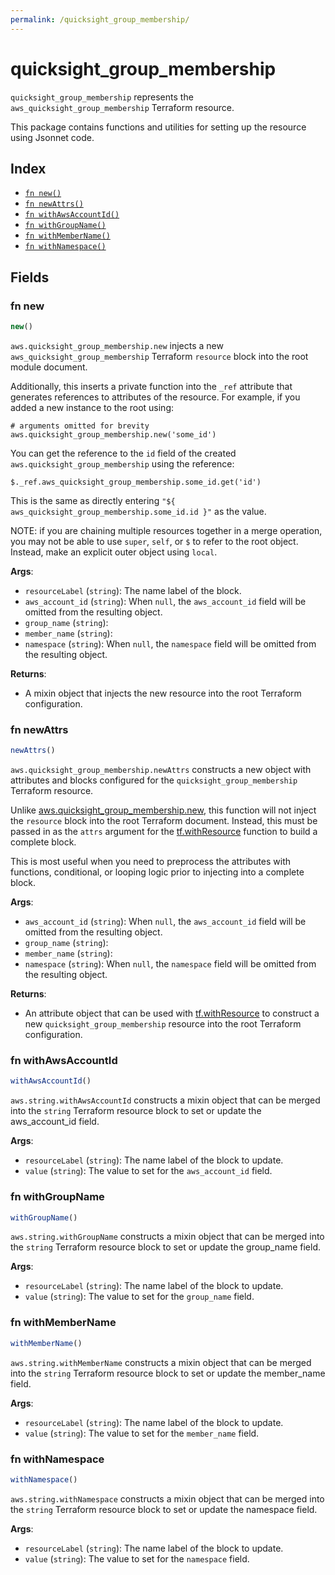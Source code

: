 ```yaml
---
permalink: /quicksight_group_membership/
---
```


# quicksight_group_membership

`quicksight_group_membership` represents the `aws_quicksight_group_membership` Terraform resource.



This package contains functions and utilities for setting up the resource using Jsonnet code.


## Index

* [`fn new()`](#fn-new)
* [`fn newAttrs()`](#fn-newattrs)
* [`fn withAwsAccountId()`](#fn-withawsaccountid)
* [`fn withGroupName()`](#fn-withgroupname)
* [`fn withMemberName()`](#fn-withmembername)
* [`fn withNamespace()`](#fn-withnamespace)

## Fields

### fn new

```ts
new()
```


`aws.quicksight_group_membership.new` injects a new `aws_quicksight_group_membership` Terraform `resource`
block into the root module document.

Additionally, this inserts a private function into the `_ref` attribute that generates references to attributes of the
resource. For example, if you added a new instance to the root using:

    # arguments omitted for brevity
    aws.quicksight_group_membership.new('some_id')

You can get the reference to the `id` field of the created `aws.quicksight_group_membership` using the reference:

    $._ref.aws_quicksight_group_membership.some_id.get('id')

This is the same as directly entering `"${ aws_quicksight_group_membership.some_id.id }"` as the value.

NOTE: if you are chaining multiple resources together in a merge operation, you may not be able to use `super`, `self`,
or `$` to refer to the root object. Instead, make an explicit outer object using `local`.

**Args**:
  - `resourceLabel` (`string`): The name label of the block.
  - `aws_account_id` (`string`):  When `null`, the `aws_account_id` field will be omitted from the resulting object.
  - `group_name` (`string`): 
  - `member_name` (`string`): 
  - `namespace` (`string`):  When `null`, the `namespace` field will be omitted from the resulting object.

**Returns**:
- A mixin object that injects the new resource into the root Terraform configuration.


### fn newAttrs

```ts
newAttrs()
```


`aws.quicksight_group_membership.newAttrs` constructs a new object with attributes and blocks configured for the `quicksight_group_membership`
Terraform resource.

Unlike [aws.quicksight_group_membership.new](#fn-quicksight_group_membershipnew), this function will not inject the `resource`
block into the root Terraform document. Instead, this must be passed in as the `attrs` argument for the
[tf.withResource](https://github.com/tf-libsonnet/core/tree/main/docs#fn-withresource) function to build a complete block.

This is most useful when you need to preprocess the attributes with functions, conditional, or looping logic prior to
injecting into a complete block.

**Args**:
  - `aws_account_id` (`string`):  When `null`, the `aws_account_id` field will be omitted from the resulting object.
  - `group_name` (`string`): 
  - `member_name` (`string`): 
  - `namespace` (`string`):  When `null`, the `namespace` field will be omitted from the resulting object.

**Returns**:
  - An attribute object that can be used with [tf.withResource](https://github.com/tf-libsonnet/core/tree/main/docs#fn-withresource) to construct a new `quicksight_group_membership` resource into the root Terraform configuration.


### fn withAwsAccountId

```ts
withAwsAccountId()
```

`aws.string.withAwsAccountId` constructs a mixin object that can be merged into the `string`
Terraform resource block to set or update the aws_account_id field.



**Args**:
  - `resourceLabel` (`string`): The name label of the block to update.
  - `value` (`string`): The value to set for the `aws_account_id` field.


### fn withGroupName

```ts
withGroupName()
```

`aws.string.withGroupName` constructs a mixin object that can be merged into the `string`
Terraform resource block to set or update the group_name field.



**Args**:
  - `resourceLabel` (`string`): The name label of the block to update.
  - `value` (`string`): The value to set for the `group_name` field.


### fn withMemberName

```ts
withMemberName()
```

`aws.string.withMemberName` constructs a mixin object that can be merged into the `string`
Terraform resource block to set or update the member_name field.



**Args**:
  - `resourceLabel` (`string`): The name label of the block to update.
  - `value` (`string`): The value to set for the `member_name` field.


### fn withNamespace

```ts
withNamespace()
```

`aws.string.withNamespace` constructs a mixin object that can be merged into the `string`
Terraform resource block to set or update the namespace field.



**Args**:
  - `resourceLabel` (`string`): The name label of the block to update.
  - `value` (`string`): The value to set for the `namespace` field.
